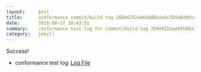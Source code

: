 ```yaml
---
layout:     post
title:      conformance commit/build tag 268e6252ae65b88a1e4cfb5a6dd5cdbb513c766e
date:       2016-08-17 18:43:51
summary:    conformance test log for commit/build tag 268e6252ae65b88a1e4cfb5a6dd5cdbb513c766e.
category:   jekyll
---
```


Success!

- conformance test log: [Log File](http://s3-us-west-2.amazonaws.com/kraken-e2e-logs/conformance/36/build-log.txt)
